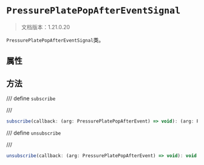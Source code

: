 # `PressurePlatePopAfterEventSignal`

> 文档版本：1.21.0.20

`PressurePlatePopAfterEventSignal`类。

## 属性

## 方法

/// define
`subscribe`


///

```js
subscribe(callback: (arg: PressurePlatePopAfterEvent) => void): (arg: PressurePlatePopAfterEvent) => void
```


/// define
`unsubscribe`


///

```js
unsubscribe(callback: (arg: PressurePlatePopAfterEvent) => void): void
```

